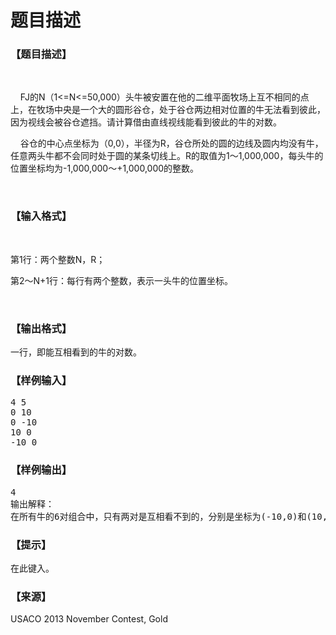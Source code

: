 # 题目描述


<h3>
【题目描述】
</h3>
<p>
<br/>
</p>
<p>
    FJ的N（1&lt;=N&lt;=50,000）头牛被安置在他的二维平面牧场上互不相同的点上，在牧场中央是一个大的圆形谷仓，处于谷仓两边相对位置的牛无法看到彼此，因为视线会被谷仓遮挡。请计算借由直线视线能看到彼此的牛的对数。
</p>
<p>
    谷仓的中心点坐标为（0,0），半径为R，谷仓所处的圆的边线及圆内均没有牛，任意两头牛都不会同时处于圆的某条切线上。R的取值为1～1,000,000，每头牛的位置坐标均为-1,000,000～+1,000,000的整数。
</p>
<p>
<br/>
</p>
<h3>
【输入格式】
</h3>
<p>
<br/>
</p>
<p>
第1行：两个整数N，R；
</p>
<p>
第2～N+1行：每行有两个整数，表示一头牛的位置坐标。
</p>
<p>
<br/>
</p>
<h3>
【输出格式】
</h3>
<p>
一行，即能互相看到的牛的对数。
</p>
<h3>
【样例输入】
</h3>
<pre>4 5
0 10
0 -10
10 0
-10 0</pre>
<h3>
【样例输出】
</h3>
<pre>4
输出解释：
在所有牛的6对组合中，只有两对是互相看不到的，分别是坐标为(-10,0)和(10,0)的，以及坐标为(0,10)和(0,-10)的。</pre>
<h3>
【提示】
</h3>
<p>
在此键入。
</p>
<h3>
【来源】
</h3>
<p>
USACO 2013 November Contest, Gold
</p>
